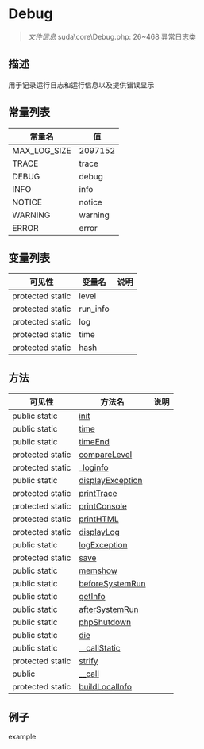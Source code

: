 #  Debug 

> *文件信息* suda\core\Debug.php: 26~468
异常日志类
## 描述

用于记录运行日志和运行信息以及提供错误显示
## 常量列表
| 常量名  |  值|
|--------|----|
|MAX_LOG_SIZE | 2097152 | 
|TRACE | trace | 
|DEBUG | debug | 
|INFO | info | 
|NOTICE | notice | 
|WARNING | warning | 
|ERROR | error | 


## 变量列表
| 可见性 |  变量名   | 说明 |
|--------|----|------|
| protected  static  | level | | 
| protected  static  | run_info | | 
| protected  static  | log | | 
| protected  static  | time | | 
| protected  static  | hash | | 

## 方法

| 可见性 | 方法名 | 说明 |
|--------|-------|------|
|  public  static|[init](Debug/init.md) |  |
|  public  static|[time](Debug/time.md) |  |
|  public  static|[timeEnd](Debug/timeEnd.md) |  |
|  protected  static|[compareLevel](Debug/compareLevel.md) |  |
|  protected  static|[_loginfo](Debug/_loginfo.md) |  |
|  public  static|[displayException](Debug/displayException.md) |  |
|  protected  static|[printTrace](Debug/printTrace.md) |  |
|  protected  static|[printConsole](Debug/printConsole.md) |  |
|  protected  static|[printHTML](Debug/printHTML.md) |  |
|  protected  static|[displayLog](Debug/displayLog.md) |  |
|  public  static|[logException](Debug/logException.md) |  |
|  protected  static|[save](Debug/save.md) |  |
|  public  static|[memshow](Debug/memshow.md) |  |
|  public  static|[beforeSystemRun](Debug/beforeSystemRun.md) |  |
|  public  static|[getInfo](Debug/getInfo.md) |  |
|  public  static|[afterSystemRun](Debug/afterSystemRun.md) |  |
|  public  static|[phpShutdown](Debug/phpShutdown.md) |  |
|  public  static|[die](Debug/die.md) |  |
|  public  static|[__callStatic](Debug/__callStatic.md) |  |
|  protected  static|[strify](Debug/strify.md) |  |
|  public  |[__call](Debug/__call.md) |  |
|  protected  static|[buildLocalInfo](Debug/buildLocalInfo.md) |  |
 

## 例子

example